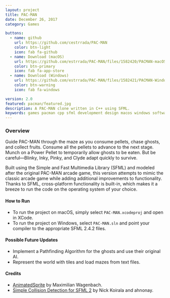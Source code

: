 ```yaml
---
layout: project
title: PAC-MAN
date: December 26, 2017
category: Games

buttons:
  - name: github
    url: https://github.com/cestrrada/PAC-MAN
    color: btn-light
    icon: fab fa-github
  - name: Download (macOS)
    url: https://github.com/estrrada/PAC-MAN/files/1582420/PACMAN-macOS.zip
    color: btn-primary
    icon: fab fa-app-store
  - name: Download (Windows)
    url: https://github.com/estrrada/PAC-MAN/files/1582421/PACMAN-Windows.zip
    color: btn-warning
    icon: fab fa-windows

version: 2.0
featured: pacman/featured.jpg
description: A PAC-MAN clone written in C++ using SFML.
keywords: games pacman cpp sfml development design macos windows software
---
```


### Overview

Guide PAC-MAN through the maze as you consume pellets, chase ghosts, and collect fruits. Consume all the pellets to advance to the next stage. Munch on a Power Pellet to temporarily allow ghosts to be eaten. But be careful—Blinky, Inky, Pinky, and Clyde adapt quickly to survive.

Built using the Simple and Fast Multimedia Library (SFML) and modeled after the original PAC-MAN arcade game, this version attempts to mimic the classic arcade game while adding additional improvements to functionality. Thanks to SFML, cross-platform functionality is built-in, which makes it a breeze to run the code on the operating system of your choice.

#### How to Run
- To run the project on macOS, simply select `PAC-MAN.xcodeproj` and open in XCode.
- To run the project on Windows, select `PAC-MAN.sln` and point your compiler to the appropriate SFML 2.4.2 files.

#### Possible Future Updates
- Implement a Pathfinding Algorithm for the ghosts and use their original AI.
- Represent the world with tiles and load mazes from text files.

#### Credits
- [AnimatedSprite](https://github.com/SFML/SFML/wiki/Source:-AnimatedSprite) by Maximilian Wagenbach.
- [Simple Collision Detection for SFML 2](https://github.com/SFML/SFML/wiki/Source:-Simple-Collision-Detection-for-SFML-2) by Nick Koirala and ahnonay.